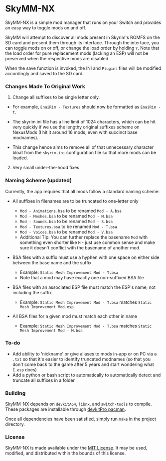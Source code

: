 # SkyMM-NX

SkyMM-NX is a simple mod manager that runs on your Switch and provides an easy way to toggle mods on
and off.

SkyMM will attempt to discover all mods present in Skyrim's ROMFS on the SD card and present them through its interface.
Through the interface, you can toggle mods on or off, or change the load order by holding `Y`. Note that the load order
for pure replacement mods (lacking an ESP) will not be preserved when the respective mods are disabled.

When the save function is invoked, the INI and `Plugins` files will be modified accordingly and saved to the SD card.

### Changes Made To Original Work
1. Change all suffixes to be single letter only. 
- For example, `EnaiRim - Textures` should now be formatted as `EnaiRim - T`.

- The skyrim.ini file has a line limit of 1024 characters, which can be hit very quickly if we use the lengthy original suffixes scheme on NexusMods (I hit it around 16 mods, even with succinct base modnames).

- This change hence aims to remove all of that unnecessary character bloat from the `skyrim.ini` configuration file so that more mods can be loaded.

2. Very small under-the-hood fixes

### Naming Scheme (updated)

Currently, the app requires that all mods follow a standard naming scheme:

- All suffixes in filenames are to be truncated to one-letter only
  - `Mod - Animations.bsa` to be renamed `Mod - A.bsa`
  - `Mod - Meshes.bsa` to be renamed `Mod - M.bsa`
  - `Mod - Sounds.bsa` to be renamed `Mod - S.bsa`
  - `Mod - Textures.bsa` to be renamed `Mod - T.bsa`
  - `Mod - Voices.bsa` to be renamed `Mod - V.bsa`
  - Additional Tip: You can further replace the basename `Mod` with something even shorter like `M` - just use common sense and make sure it doesn't conflict with the basename of another mod.

- BSA files with a suffix must use a hyphen with one space on either side between the base name and the suffix
  - Example: `Static Mesh Improvement Mod - T.bsa`
  - Note that a mod may have exactly one non-suffixed BSA file
- BSA files with an associated ESP file must match the ESP's name, not including the suffix
  - Example: `Static Mesh Improvement Mod - T.bsa` matches `Static Mesh Improvement Mod.esp`
- All BSA files for a given mod must match each other in name
  - Example: `Static Mesh Improvement Mod - T.bsa` matches `Static Mesh Improvement Mod - M.bsa`

### To-do

- Add ability to 'nickname' or give aliases to mods in-app or on PC via a `.txt` so that it's easier to identify truncated modnames (so that you don't come back to the game after 5 years and start wondering what `E.esp` does)
- Add a python or bash script to automatically to automatically detect and truncate all suffixes in a folder

### Building

SkyMM-NX depends on `devkitA64`, `libnx`, and `switch-tools` to compile. These packages are installable through
[devkitPro pacman](https://devkitpro.org/wiki/devkitPro_pacman).

Once all dependencies have been satisfied, simply run `make` in the project directory.

### License

SkyMM-NX is made available under the
[MIT License](https://github.com/caseif/SkyrimNXModManager/blob/master/LICENSE). It may be used, modified, and
distributed within the bounds of this license.
